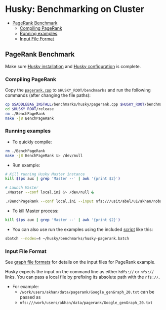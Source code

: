# Husky: Benchmarking on Cluster

<!-- MarkdownTOC levels="2,3,4,5" autoanchor=false autolink=true -->

- [PageRank Benchmark](#pagerank-benchmark)
    - [Compiling PageRank](#compiling-pagerank)
    - [Running examples](#running-examples)
    - [Input File Format](#input-file-format)

<!-- /MarkdownTOC -->

## PageRank Benchmark

Make sure [Husky installation](husky.md) and [Husky configuration](husky-config.md) is complete.

### Compiling PageRank

Copy the [`pagerank.cpp`](../scripts/husky/pagerank.cpp) to `$HUSKY_ROOT/benchmarks` and run the following commands (after changing the file paths):


```bash
cp $SADDLEBAG_INSTALL/benchmarks/husky/pagerank.cpp $HUSKY_ROOT/benchmarks
cd $HUSKY_ROOT/release
rm ./BenchPageRank 
make -j8 BenchPageRank
```

### Running examples

- To quickly compile:

```bash
rm ./BenchPageRank 
make -j8 BenchPageRank &> /dev/null
```

- Run example:

```bash
# Kill running Husky Master instance
kill $(ps aux | grep 'Master --' | awk '{print $2}')

# Launch Master
./Master --conf local.ini &> /dev/null &

./BenchPageRank --conf local.ini --input nfs:///usit/abel/u1/akhan/nobackup/opt/husky/benchmarks/simple_graph.txt --iter 10  
```

- To kill Master process:

```bash
kill $(ps aux | grep 'Master --' | awk '{print $2}')
```

- You can also use run the examples using the included [script](../scripts/husky/husky-pagerank.batch) like this:

```bash
sbatch --nodes=4 ~/husky/benchmarks/husky-pagerank.batch
```

### Input File Format

See [graph file formats](datasets.html#graph-file-formats) for details on the input files for PageRank example.

Husky expects the input on the command line as either `hdfs://` or `nfs://` links. You can pass a local file by prefixing its absolute path with the `nfs://`.

- For example:
    + `/work/users/akhan/data/pagerank/Google_genGraph_20.txt` can be passed as
    + `nfs:///work/users/akhan/data/pagerank/Google_genGraph_20.txt`
